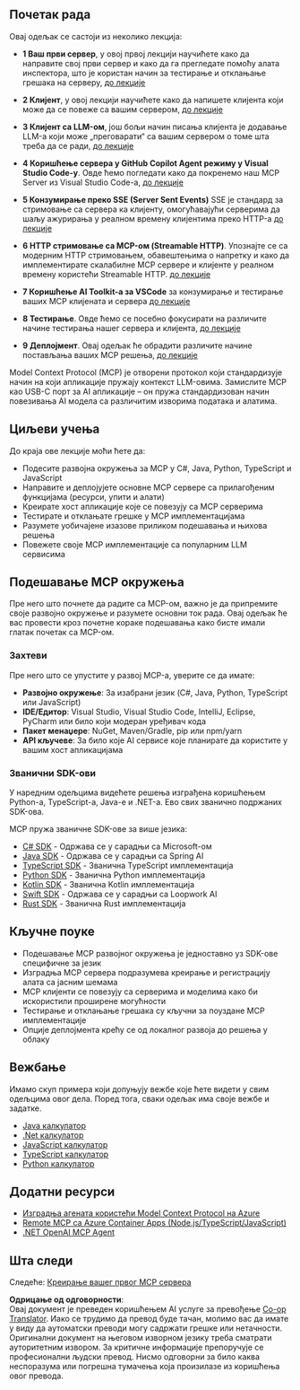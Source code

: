 <!--
CO_OP_TRANSLATOR_METADATA:
{
  "original_hash": "97f1c99b5b12cf03d4b1be68b3636a4a",
  "translation_date": "2025-07-04T19:00:41+00:00",
  "source_file": "03-GettingStarted/README.md",
  "language_code": "sr"
}
-->
## Почетак рада  

Овај одељак се састоји из неколико лекција:

- **1 Ваш први сервер**, у овој првој лекцији научићете како да направите свој први сервер и како да га прегледате помоћу алата инспектора, што је користан начин за тестирање и отклањање грешака на серверу, [до лекције](/03-GettingStarted/01-first-server/README.md)

- **2 Клијент**, у овој лекцији научићете како да напишете клијента који може да се повеже са вашим сервером, [до лекције](/03-GettingStarted/02-client/README.md)

- **3 Клијент са LLM-ом**, још бољи начин писања клијента је додавање LLM-а који може „преговарати“ са вашим сервером о томе шта треба да се ради, [до лекције](/03-GettingStarted/03-llm-client/README.md)

- **4 Коришћење сервера у GitHub Copilot Agent режиму у Visual Studio Code-у**. Овде ћемо погледати како да покренемо наш MCP Server из Visual Studio Code-а, [до лекције](/03-GettingStarted/04-vscode/README.md)

- **5 Конзумирање преко SSE (Server Sent Events)** SSE је стандард за стримовање са сервера ка клијенту, омогућавајући серверима да шаљу ажурирања у реалном времену клијентима преко HTTP-а [до лекције](/03-GettingStarted/05-sse-server/README.md)

- **6 HTTP стримовање са MCP-ом (Streamable HTTP)**. Упознајте се са модерним HTTP стримовањем, обавештењима о напретку и како да имплементирате скалабилне MCP сервере и клијенте у реалном времену користећи Streamable HTTP. [до лекције](/03-GettingStarted/06-http-streaming/README.md)

- **7 Коришћење AI Toolkit-а за VSCode** за конзумирање и тестирање ваших MCP клијената и сервера [до лекције](/03-GettingStarted/07-aitk/README.md)

- **8 Тестирање**. Овде ћемо се посебно фокусирати на различите начине тестирања нашег сервера и клијента, [до лекције](/03-GettingStarted/08-testing/README.md)

- **9 Деплојмент**. Овај одељак ће обрадити различите начине постављања ваших MCP решења, [до лекције](/03-GettingStarted/09-deployment/README.md)


Model Context Protocol (MCP) је отворени протокол који стандардизује начин на који апликације пружају контекст LLM-овима. Замислите MCP као USB-C порт за AI апликације – он пружа стандардизован начин повезивања AI модела са различитим изворима података и алатима.

## Циљеви учења

До краја ове лекције моћи ћете да:

- Подесите развојна окружења за MCP у C#, Java, Python, TypeScript и JavaScript
- Направите и деплојујете основне MCP сервере са прилагођеним функцијама (ресурси, упити и алати)
- Креирате хост апликације које се повезују са MCP серверима
- Тестирате и отклањате грешке у MCP имплементацијама
- Разумете уобичајене изазове приликом подешавања и њихова решења
- Повежете своје MCP имплементације са популарним LLM сервисима

## Подешавање MCP окружења

Пре него што почнете да радите са MCP-ом, важно је да припремите своје развојно окружење и разумете основни ток рада. Овај одељак ће вас провести кроз почетне кораке подешавања како бисте имали глатак почетак са MCP-ом.

### Захтеви

Пре него што се упустите у развој MCP-а, уверите се да имате:

- **Развојно окружење**: За изабрани језик (C#, Java, Python, TypeScript или JavaScript)
- **IDE/Едитор**: Visual Studio, Visual Studio Code, IntelliJ, Eclipse, PyCharm или било који модеран уређивач кода
- **Пакет менаџере**: NuGet, Maven/Gradle, pip или npm/yarn
- **API кључеве**: За било које AI сервисе које планирате да користите у вашим хост апликацијама


### Званични SDK-ови

У наредним одељцима видећете решења изграђена коришћењем Python-а, TypeScript-а, Java-е и .NET-а. Ево свих званично подржаних SDK-ова.

MCP пружа званичне SDK-ове за више језика:
- [C# SDK](https://github.com/modelcontextprotocol/csharp-sdk) - Одржава се у сарадњи са Microsoft-ом
- [Java SDK](https://github.com/modelcontextprotocol/java-sdk) - Одржава се у сарадњи са Spring AI
- [TypeScript SDK](https://github.com/modelcontextprotocol/typescript-sdk) - Званична TypeScript имплементација
- [Python SDK](https://github.com/modelcontextprotocol/python-sdk) - Званична Python имплементација
- [Kotlin SDK](https://github.com/modelcontextprotocol/kotlin-sdk) - Званична Kotlin имплементација
- [Swift SDK](https://github.com/modelcontextprotocol/swift-sdk) - Одржава се у сарадњи са Loopwork AI
- [Rust SDK](https://github.com/modelcontextprotocol/rust-sdk) - Званична Rust имплементација

## Кључне поуке

- Подешавање MCP развојног окружења је једноставно уз SDK-ове специфичне за језик
- Изградња MCP сервера подразумева креирање и регистрацију алата са јасним шемама
- MCP клијенти се повезују са серверима и моделима како би искористили проширене могућности
- Тестирање и отклањање грешака су кључни за поуздане MCP имплементације
- Опције деплојмента крећу се од локалног развоја до решења у облаку

## Вежбање

Имамо скуп примера који допуњују вежбе које ћете видети у свим одељцима овог дела. Поред тога, сваки одељак има своје вежбе и задатке.

- [Java калкулатор](./samples/java/calculator/README.md)
- [.Net калкулатор](../../../03-GettingStarted/samples/csharp)
- [JavaScript калкулатор](./samples/javascript/README.md)
- [TypeScript калкулатор](./samples/typescript/README.md)
- [Python калкулатор](../../../03-GettingStarted/samples/python)

## Додатни ресурси

- [Изградња агената користећи Model Context Protocol на Azure](https://learn.microsoft.com/azure/developer/ai/intro-agents-mcp)
- [Remote MCP са Azure Container Apps (Node.js/TypeScript/JavaScript)](https://learn.microsoft.com/samples/azure-samples/mcp-container-ts/mcp-container-ts/)
- [.NET OpenAI MCP Agent](https://learn.microsoft.com/samples/azure-samples/openai-mcp-agent-dotnet/openai-mcp-agent-dotnet/)

## Шта следи

Следеће: [Креирање вашег првог MCP сервера](./01-first-server/README.md)

**Одрицање од одговорности**:  
Овај документ је преведен коришћењем AI услуге за превођење [Co-op Translator](https://github.com/Azure/co-op-translator). Иако се трудимо да превод буде тачан, молимо вас да имате у виду да аутоматски преводи могу садржати грешке или нетачности. Оригинални документ на његовом изворном језику треба сматрати ауторитетним извором. За критичне информације препоручује се професионални људски превод. Нисмо одговорни за било каква неспоразума или погрешна тумачења која произилазе из коришћења овог превода.